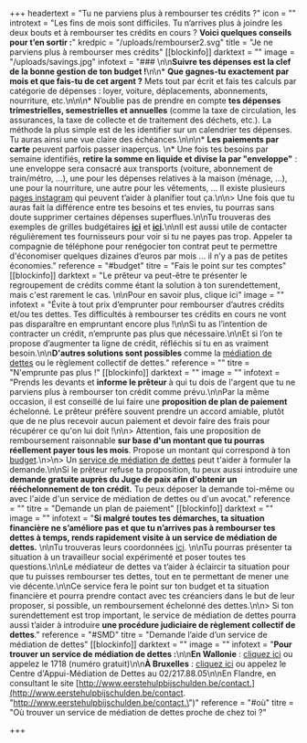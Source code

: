 +++
headertext = "Tu ne parviens plus à rembourser tes crédits ?"
icon = ""
introtext = "Les fins de mois sont difficiles. Tu n’arrives plus à joindre les deux bouts et à rembourser tes crédits en cours ? **Voici quelques conseils pour t’en sortir :**"
kredpic = "/uploads/rembourser2.svg"
title = "Je ne parviens plus à rembourser mes crédits"
[[blockinfo]]
darktext = ""
image = "/uploads/savings.jpg"
infotext = "### \n\n**Suivre tes dépenses est la clef de la bonne gestion de ton budget !**\n\n* **Que gagnes-tu exactement par mois et que fais-tu de cet argent ?** Mets tout par écrit et fais tes calculs par catégorie de dépenses : loyer, voiture, déplacements, abonnements, nourriture, etc.\n\n\n* N’oublie pas de prendre en compte **tes dépenses trimestrielles, semestrielles et annuelles** (comme la taxe de circulation, les assurances, la taxe de collecte et de traitement des déchets, etc.). La méthode la plus simple est de les identifier sur un calendrier tes dépenses. Tu auras ainsi une vue claire des échéances.\n\n\n* **Les paiements par carte** peuvent parfois passer inaperçus. \n* Une fois tes besoins par semaine identifiés, **retire la somme en liquide et divise la par \"enveloppe\"** : une enveloppe sera consacré aux transports (voiture, abonnement de train/métro, …), une pour les dépenses relatives à la maison (ménage, …), une pour la nourriture, une autre pour les vêtements, ... Il existe plusieurs [pages instagram](https://www.flair.be/fr/lifestyle/budget-planning-la-nouvelle-tendance-sur-instagram/) qui peuvent t’aider à planifier tout ça.\n\n> Une fois que tu auras fait la différence entre tes besoins et tes envies, tu pourras sans doute supprimer certaines dépenses superflues.\n\nTu trouveras des exemples de grilles budgétaires [**ici**](http://socialsante.wallonie.be/surendettement/citoyen/calcul_budget_public/) et [**ici**](http://www.checkyourbudget.be/spip.php?rubrique27&lang=fr)**.**\n\nIl est aussi utile de contacter régulièrement tes fournisseurs pour voir si tu ne payes pas trop. Appeler ta compagnie de téléphone pour renégocier ton contrat peut te permettre d'économiser quelques dizaines d’euros par mois ... il n’y a pas de petites économies."
reference = "#budget"
titre = "Fais le point sur tes comptes"
[[blockinfo]]
darktext = "Le prêteur va peut-être te présenter le regroupement de crédits comme étant la solution à ton surendettement, mais c'est rarement le cas. \n\nPour en savoir plus, clique ici"
image = ""
infotext = "Évite à tout prix d’emprunter pour rembourser d’autres crédits et/ou tes dettes. Tes difficultés à rembourser tes crédits en cours ne vont pas disparaître en empruntant encore plus !\n\nSi tu as l’intention de contracter un crédit, n’emprunte pas plus que nécessaire.\n\nEt si l’on te propose d’augmenter ta ligne de crédit, réfléchis si tu en as vraiment besoin.\n\n**D'autres solutions sont possibles** comme la [médiation de dettes](#SMD) ou le règlement collectif de dettes."
reference = ""
titre = "N'emprunte pas plus !"
[[blockinfo]]
darktext = ""
image = ""
infotext = "Prends les devants et **informe le prêteur** à qui tu dois de l'argent que tu ne parviens plus à rembourser ton crédit comme prévu.\n\nPar la même occasion, il est conseillé de lui faire une **proposition de plan de paiement** échelonné. Le prêteur préfère souvent prendre un accord amiable, plutôt que de ne plus recevoir aucun paiement et devoir faire des frais pour récupérer ce qu'on lui doit !\n\n> Attention, fais une proposition de remboursement raisonnable **sur base d'un montant que tu pourras réellement payer tous les mois**. Propose un montant qui correspond à ton [budget](#budget).\n>\n> Un [service de médiation de dettes](#SMD) peut t'aider à formuler la demande.\n\nSi le prêteur refuse ta proposition, tu peux aussi introduire une **demande gratuite auprès du Juge de paix afin d'obtenir un rééchelonnement de ton crédit.** Tu peux déposer la demande toi-même ou avec l'aide d'un service de médiation de dettes ou d'un avocat."
reference = ""
titre = "Demande un plan de paiement"
[[blockinfo]]
darktext = ""
image = ""
infotext = "**Si malgré toutes tes démarches, ta situation financière ne s’améliore pas et que tu n’arrives pas à rembourser tes dettes à temps, rends rapidement visite à un service de médiation de dettes.** \n\nTu trouveras leurs coordonnées [ici](). \n\nTu pourras présenter ta situation à un travailleur social expérimenté et poser toutes tes questions.\n\nLe médiateur de dettes va t’aider à éclaircir ta situation pour que tu puisses rembourser tes dettes, tout en te permettant de mener une vie décente.\n\nCe service fera le point sur ton budget et ta situation financière et pourra prendre contact avec tes créanciers dans le but de leur proposer, si possible, un remboursement échelonné des dettes.\n\n> Si ton surendettement est trop important, le service de médiation de dettes pourra aussi t’aider à introduire **une procédure judiciaire de règlement collectif de dettes**."
reference = "#SMD"
titre = "Demande l’aide d’un service de médiation de dettes"
[[blockinfo]]
darktext = ""
image = ""
infotext = "**Pour trouver un service de médiation de dettes :**\n\n**En Wallonie** : [cliquez ici](http://actionsociale.wallonie.be/lutte-surendettement/services-mediation-dettes) ou appelez le 1718 (numéro gratuit)\n\n**À Bruxelles** : [cliquez ici](http://www.mediationdedettes.be/Ou-trouver-un-service-de-mediation-de-dettes) ou appelez le Centre d'Appui-Médiation de Dettes au 02/217.88.05\n\nEn Flandre, en consultant le site [http://www.eerstehulpbijschulden.be/contact.](http://www.eerstehulpbijschulden.be/contact. \"http://www.eerstehulpbijschulden.be/contact.\")"
reference = "#où"
titre = "Où trouver un service de médiation de dettes proche de chez toi ?"

+++

